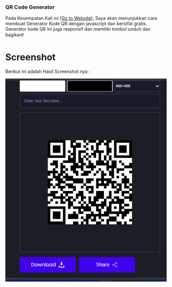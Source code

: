 ### QR Code Generator
Pada Kesempatan Kali ini ([Go to Website](https://qrcode-dans.vercel.app/)),  Saya akan menunjukkan cara membuat Generator Kode QR dengan javascript dan bersifat gratis. Generator kode QR ini juga responsif dan memiliki tombol unduh dan bagikan❗️

# Screenshot
Berikut ini adalah Hasil Screenshot nya :

![screenshot](hasil-screenshot.png)
